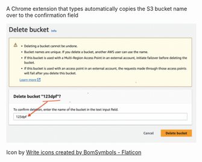 A Chrome extension that types automatically copies the S3 bucket name over to the confirmation field

![S3 Delete Screen](S3Delete.png)

Icon by <a href="https://www.flaticon.com/free-icons/write" title="write icons">Write icons created by BomSymbols - Flaticon</a>
